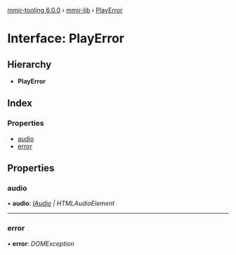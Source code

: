 [mmir-tooling 6.0.0](../README.md) › [mmir-lib](../modules/mmir_lib.md) › [PlayError](mmir_lib.playerror.md)

# Interface: PlayError

## Hierarchy

* **PlayError**

## Index

### Properties

* [audio](mmir_lib.playerror.md#audio)
* [error](mmir_lib.playerror.md#error)

## Properties

###  audio

• **audio**: *[IAudio](mmir_lib.iaudio.md) | HTMLAudioElement*

___

###  error

• **error**: *DOMException*
